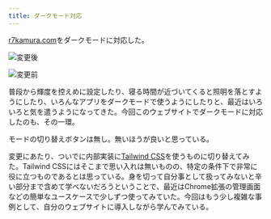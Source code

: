 ```yaml
---
title: ダークモード対応
---
```

[r7kamura.com](https://r7kamura.com/)をダークモードに対応した。

![](https://lh3.googleusercontent.com/docs/ADP-6oGgo1MYjAU8s0VGuq8HbkC_BjSvI_xe7lIlLm4UUsNfImhCRi2cQ4D5uMxC3Fsd4C0HXl6C3pre12rGka92psaYgIAdLUKiyQQT-5_FPBJy7F7_J0QF4S5-mZ6STIO0avLSPA9ykOnw8fk91KAKHriYi4HUU1xll1PK6811xcuRt3IDaCennu3ySNT4kmjrphWcEe6MVFw3gpSaXwbZOPqZkAX2RhZdOPR3k5gQCHtlpVsiREJNGq5pUHrssPqWrcEjjQPvrNX2YEhGixBpHZTHDYqyZ-GXtPy6tY5UFzK0P2Qn8fwfQwX38o7C9nSM4uQOHqlCcOfLLUsdNo0Er5AbJNjqGTn_vK7iKkvB46RqvmtMp2bik-vhkCY0Snpw1dE_O3hJ1sQ81O00HyZgVQ9tneYgeb6PmrKOgpQgy1gqnWs7rIFpG_4vnAAadGb3j3WsyBxKDjcCHybLtjW10uCge5j1TJC7AxIydqcbDAyt_d5dl2lHArA0dwkrkwX1AJI2Q9qHr9kex7FUpphHAC33cYZfa97-6CNf8bpDAEg3IdKL-Lx_0j9eZNnuQzEsQ7hMpltiLCoRQeNVEjPXIzgiPtORsCKj3WEuXvy9nR8mkpxCRglJulnls6vMSuJdSag8CW3KD-73ZDIuZtcjsng1nMNAAD-Ok08iPvjWmBnd_g5TmtdxaLSc3D3mcBrcg6P8aq3Cya0fqHCgimwMlkFose6QWEqxehZBQVBLNateAk1SVqD-mLhmQ7ere_8RbAnj-FfTh8343ryPFzCTsDw1wCx2pCIp_1a36HJRktqjyNOozRhyqUd8ROIWtsjOTQx4LsK3ZqSJjHBRPB0nlldrSHmDuGf3byYl0FiG_JEDD--sYdyDijzJtxGOYYOggTqgfIKgr2KVdEmklk78xH8xp_6aHPnJl7L_oFZcnWOgymaTLSm70SeTIub4H7iSMnWfLEWcKf7fjuSBxjHvBsmUzT3FWdcE6aTMmT1Or1om2FrtsqM9Pu2ce5NI_XSDoFMfSbScwbf5kqH_yxtt3gyfGVUbdONTn4ixwTVO4eymFM5LnGL-WtkKTqjPz0HJCDgsCmc9KBCD_fkSl5njYhZXqMemEbOBc60pqWQF50E30j1RXmebms0CimMjzUIRya5lgiOHYYaSkHx9IPge84YfZBW-zyijzTB_9H5t8XBOSqnBKwLTDYPJPlEXd3ET4qTxVgGVISvoaYq1mRNujpZJaQBFms9AmDTQ5S7Hr-OlOMYO "変更後")

![](https://lh3.googleusercontent.com/docs/ADP-6oE2VDgtHt4RVqpr-RFYE0MdTvaBQ9XeR5kV_f3hLKWcUwHGUlbDTa_ap4JCG8LvpnzSh_ig6zYYw8vYQUxpDIm5xvqzQh1L7oSeS-_aveqo4qg4G16bTYIxEQCXXCrKxvXB0KEXV5jW00XCA0ifAcqK_KYmyRSPH2OwKLSiCCh1LMgtAbw5nGw6Hv8_70HXDWIUlgfSs0V25ZrxES7lcopCfSIgTy0bR1S1YaKIVvAxzhbOh2DHQOrejPsnq7e2-mdNx6t0ReYq1HnWOnYTu6aaRsdvbtHexY6vzmKbf916OpwGSPlFAI3MvAXBwnz4gyEymTzbL_A5YjwoPj75mg3CqMedBzDQtpe5DPp2vQwjeYy7_cxUkCLGY6cnY93fFwf3lhocEcuZNX9Sfs5iM3z8s_84vXibL_5Z9t4CshZTe7epBso3db5jmQLAyyx_XOdzkvzJYUrr11T1qv_FwG7XLuoiJKRaTHIkRN_lO_oi7SB2460nrGli-fRXBFNAQRX5Q_sk5S2sZetiQsQfo47cmR6z6-PN3A-A5tkHt79mqlITj--rTBksl526XOGwX0pQmFiCn06t_gzxufhMddW45In3Vb-WyrupMPwafX2VW2uk-OFSv6GhaUiBhxSaW-WXf1jJTyXkqb_X7IeCGael4eggxDTTbDT9xT8NciLOEp0T-L6OxH-TAd8KmC_nOKp6-4xG0ucIEo5_chbnEkkeGiA6x_I1fhz4TaDsm8BIHXQ-ewt_BXxvMQDjTrXer1qmXRfcNGdDDe3d4HSZqSAr-O5kF0VMbPF68FIsZZBXrqKcJC0Ih8-lmOgykOnfe_488KoZN0dobftB3GA2tJ5Q7DXBPVLdjYHPDqdvhdC6jKKtBChJ8W6qDpCrapS6-BoHfisFT2oT38s-themwd__F8yeblbQN4YBLsDxxB9ucxhOC0ieivN6O61QuwO1cVZQytI9ZWdeec0H0Nm61zpbMmMJ2af2985jCZIJQi8vktaeL6Vlu-TsEwyFB8C9-jN4o3Q7NtO4qyS6s52fkPMn2xjNYBp95IVf46LmeZ6-UwIIEzuswG2CHoO_okq048FQU6DWa4V-G1OXim2S5hBSXMbyDfDbmZR-6g5XlyI39dLioMp_o1CL-1fGOqyFjODP8yzjGPot88uvKOsEoNnMhcY_DsNgvLGWJIXojzsRfDXmUFUN3LnUgMbsfxc41lKd6KyARiBZSu4HaVO4DePxWfoFaVVuRFzV-M-qcPPhLfy3 "変更前")

普段から輝度を控えめに設定したり、寝る時間が近づいてくると照明を落とすようにしたり、いろんなアプリをダークモードで使うようにしたりと、最近はいろいろと気を遣うようになってきた。今回このウェブサイトでダークモードに対応したのも、その一環。

モードの切り替えボタンは無し。無いほうが良いと思っている。

変更にあたり、ついでに内部実装に[Tailwind CSS](https://tailwindcss.com/)を使うものに切り替えてみた。Tailwind CSSにはそこまで思い入れは無いものの、特定の条件下で非常に役に立つものであるとは思っている。身を切って自分事として扱ってみないと辛い部分まで含めて学べないだろうということで、最近はChrome拡張の管理画面などの簡単なユースケースで少しずつ使ってみていた。今回はもう少し複雑な事例として、自分のウェブサイトに導入しながら学んでみている。
